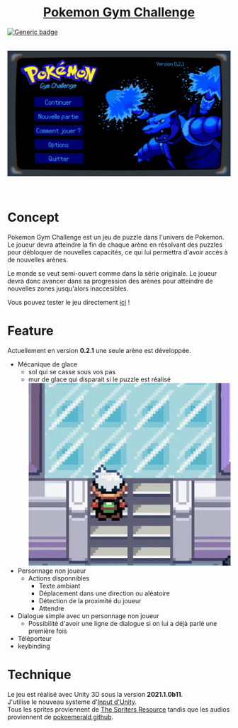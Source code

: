 # <center><ins>Pokemon Gym Challenge</ins></center>
[![Generic badge](https://img.shields.io/badge/Made%20With-Unity-ffffff.svg)](https://shields.io/)
<br/><br/><br/>
![alt](./MarkdownRessources/mainMenu.gif)
<br/><br/><br/>

# Concept

Pokemon Gym Challenge est un jeu de puzzle dans l'univers de Pokemon. Le joueur devra atteindre la fin de chaque arène en résolvant des puzzles pour débloquer de nouvelles capacités, ce qui lui permettra d'avoir accès à de nouvelles arènes. 

Le monde se veut semi-ouvert comme dans la série originale. Le joueur devra donc avancer dans sa progression des arènes pour atteindre de nouvelles zones jusqu'alors inaccesibles. 

Vous pouvez tester le jeu directement [ici](https://l0ux.itch.io/pokemon-gym-challenge) !

# Feature

Actuellement en version **0.2.1** une seule arène est développée.   
* Mécanique de glace
    * sol qui se casse sous vos pas
    * mur de glace qui disparait si le puzzle est réalisé
    ![alt](./MarkdownRessources/ice.gif)
* Personnage non joueur 
    * Actions disponnibles   
        * Texte ambiant 
        * Déplacement dans une direction ou aléatoire
        * Détection de la proximité du joueur
        * Attendre
* Dialogue simple avec un personnage non joueur 
    * Possibilité d'avoir une ligne de dialogue si on lui a déjà parlé une première fois
* Téléporteur
* keybinding
  

# Technique 

Le jeu est réalisé avec Unity 3D sous la version **2021.1.0b11**.  
J'utilise le nouveau systeme d'[Input d'Unity](https://docs.unity3d.com/Packages/com.unity.inputsystem@1.0/manual/QuickStartGuide.html).  
Tous les sprites proviennent de [The Spriters Resource](https://www.spriters-resource.com/) tandis que les audios proviennent de [pokeemerald github](https://github.com/pret/pokeemerald).



